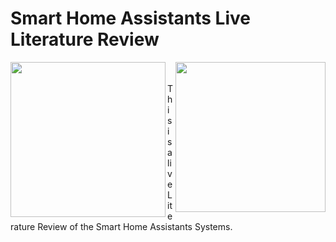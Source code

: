 # Smart Home Assistants Live Literature Review
<img src="https://vtnews.vt.edu/global_assets/images/logo-maroon.svg" width="240" align="right">
<img src="misc/Lab Logo.png" width="248" align="left">
<br/>
<br/>
This is a live Literature Review of the Smart Home Assistants Systems.
